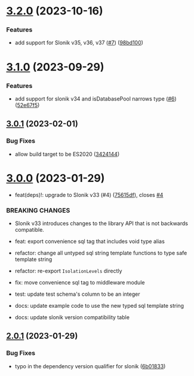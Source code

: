 # [3.2.0](https://github.com/AndrewJo/express-slonik/compare/v3.1.0...v3.2.0) (2023-10-16)

### Features

- add support for Slonik v35, v36, v37 ([#7](https://github.com/AndrewJo/express-slonik/issues/7)) ([98bd100](https://github.com/AndrewJo/express-slonik/commit/98bd100270c02e018c7f8672d87c21947ec4c961))

# [3.1.0](https://github.com/AndrewJo/express-slonik/compare/v3.0.1...v3.1.0) (2023-09-29)

### Features

- add support for slonik v34 and isDatabasePool narrows type ([#6](https://github.com/AndrewJo/express-slonik/issues/6)) ([52e67f5](https://github.com/AndrewJo/express-slonik/commit/52e67f5ac7547a1b6bae2fab8d5851160bc472ae))

## [3.0.1](https://github.com/AndrewJo/express-slonik/compare/v3.0.0...v3.0.1) (2023-02-01)

### Bug Fixes

- allow build target to be ES2020 ([3424144](https://github.com/AndrewJo/express-slonik/commit/3424144cbe98f05d01edaef099ca3df354d9c13b))

# [3.0.0](https://github.com/AndrewJo/express-slonik/compare/v2.0.1...v3.0.0) (2023-01-29)

- feat(deps)!: upgrade to Slonik v33 (#4) ([75615df](https://github.com/AndrewJo/express-slonik/commit/75615df562d1770fffe316bd1865b3ee17624894)), closes [#4](https://github.com/AndrewJo/express-slonik/issues/4)

### BREAKING CHANGES

- Slonik v33 introduces changes to the library API that is not backwards compatible.

- feat: export convenience sql tag that includes void type alias

- refactor: change all untyped sql string template functions to type safe template string

- refactor: re-export `IsolationLevels` directly

- fix: move convenience sql tag to middleware module

- test: update test schema's column to be an integer

- docs: update example code to use the new typed sql template string

- docs: update slonik version compatibility table

## [2.0.1](https://github.com/AndrewJo/express-slonik/compare/v2.0.0...v2.0.1) (2023-01-29)

### Bug Fixes

- typo in the dependency version qualifier for slonik ([6b01833](https://github.com/AndrewJo/express-slonik/commit/6b01833da470a96c662a13efa0c33b6ae69fc444))
